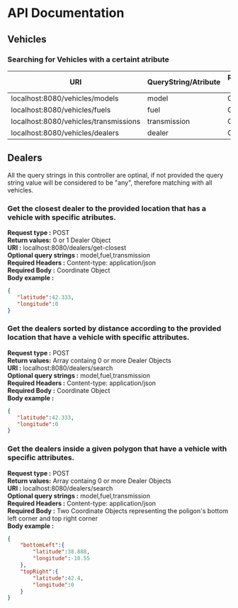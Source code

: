 # API Documentation
## Vehicles
### Searching for Vehicles with a certaint atribute
URI  | QueryString/Atribute |Request type
----- | -----------|---------
localhost:8080/vehicles/models  |model| GET
localhost:8080/vehicles/fuels  |fuel |GET
localhost:8080/vehicles/transmissions |transmission |GET
localhost:8080/vehicles/dealers |dealer |GET

## Dealers
All the query strings in this controller are optinal, if not provided the query string value will be considered to be "any", therefore matching with all vehicles.
### Get the closest dealer to the provided location that has a vehicle with specific atributes.
__Request type :__ POST <br />
__Return values:__ 0 or 1 Dealer Object <br />
__URI :__ localhost:8080/dealers/get-closest <br />
__Optional query strings :__ model,fuel,transmission <br />
__Required Headers :__ Content-type: application/json <br />
__Required Body :__ Coordinate Object <br />
__Body example :__
```json
{
   "latitude":42.333,
   "longitude":0
}
```
### Get the dealers sorted by distance according to the provided location that have a vehicle with specific attributes.
__Request type :__ POST <br />
__Return values:__ Array containg 0 or more Dealer Objects <br />
__URI :__ localhost:8080/dealers/search <br />
__Optional query strings :__ model,fuel,transmission <br />
__Required Headers :__ Content-type: application/json <br />
__Required Body :__ Coordinate Object <br />
__Body example :__
```json
{
   "latitude":42.333,
   "longitude":0
}
```

### Get the dealers inside a given polygon that have a vehicle with specific attributes.
__Request type :__ POST <br />
__Return values:__ Array containg 0 or more Dealer Objects <br />
__URI :__ localhost:8080/dealers/search <br />
__Optional query strings :__ model,fuel,transmission <br />
__Required Headers :__ Content-type: application/json <br />
__Required Body :__ Two Coordinate Objects representing the poligon's bottom left corner and top right corner <br />
__Body example :__
```json
{
    "bottomLeft":{
        "latitude":38.888,
        "longitude":-10.55
    },
    "topRight":{
        "latitude":42.4,
        "longitude":0
    }
}
```
